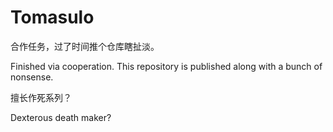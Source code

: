# Tomasulo
合作任务，过了时间推个仓库瞎扯淡。

Finished via cooperation. This repository is published along with a bunch of nonsense.

擅长作死系列？

Dexterous death maker?
